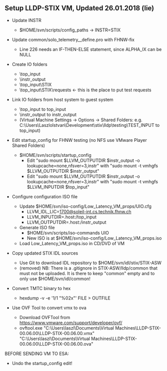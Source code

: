 Setup LLDP-STIX VM, Updated 26.01.2018 (lie)
------------------
*	Update INSTR
	*	$HOME/svn/scripts/config_paths -> INSTR=STIX
	
*	Update common/solo_telemetry__define.pro with FHNW-fix
	*	Line 226 needs an IF-THEN-ELSE statement, since ALPHA_IX can be NULL
	
*	Create IO folders
	*	<root>\top_input
	*	<root>\instr_output
	*	<root>\top_input\STIX
	*	<root>\top_input\STIX\requests <- this is the place to put test requests

*	Link IO folders from host system to guest system
	*	<root>\top_input to top_input
	*	<root>\instr_output to instr_output
	*	(Virtual Machine Settings -> Options -> Shared Folders: e.g. C:\Users\LaszloIstvan\Development\stix\lldp\testing\TEST_INPUT to top_input)

*	Edit startup_config for FHNW testing (no NFS use VMware Player Shared Folders)
	*	$HOME/svn/scripts/startup_config
		*	Edit "sudo mount $LLVM_OUTPUTDIR $instr_output -o lookupcache=none,nfsver=3,instr" with "sudo mount -t vmhgfs $LLVM_OUTPUTDIR $instr_output"
		*	Edit "sudo mount $LLVM_OUTPUTDIR $instr_output -o lookupcache=none,nfsver=3,instr" with "sudo mount -t vmhgfs $LLVM_INPUTDIR $top_input"
		
*	Configure configuration ISO file
	* 	Update $HOME/svn/iso-config/Low_Latency_VM_props/UIO.cfg
		*	LLVM_IDL_LIC=1700@soleil-int.cs.technik.fhnw.ch
		*	LLVM_INPUTDIR=.host:/top_input
		*	LLVM_OUTPUTDIR=.host:/instr_output
	*	Generate ISO file
		*	$HOME/svn/scripts/iso-commands UIO
		*	New ISO is at $HOME/svn/iso-config/Low_Latency_VM_props.iso
	* 	Load Low_Latency_VM_props.iso in CD/DVD of VM

*	Copy updated STIX IDL sources
	*	Use Git to download IDL repository to $HOME/svn/idl/stix/STIX-ASW
	*	(removed) NB: There is a .gitignore in STIX-ASW/lldp/common that must not be uploaded. It is there to keep "common" empty and to only use $HOME/svn/idl/common!
	
*	Convert TMTC binary to hex
	*	hexdump -v -e '1/1 "%02x"' FILE > OUTFILE
	
*	Use OVF Tool to convert vmx to ova
	*	Download OVFTool from https://www.vmware.com/support/developer/ovf/
	*	ovftool.exe "C:\Users\laszl\Documents\Virtual Machines\LLDP-STIX-00.06.00\LLDP-STIX-00.06.00.vmx" "C:\Users\laszl\Documents\Virtual Machines\LLDP-STIX-00.06.00\LLDP-STIX-00.06.00.ova"
	
	
	
BEFORE SENDING VM TO ESA:
*	Undo the startup_config edit!